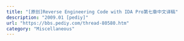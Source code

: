 ```yaml
---
title: "[原创]Reverse Engineering Code with IDA Pro第七章中文译稿"
description: "2009.01 [pediy]"
url: "https://bbs.pediy.com/thread-80580.htm"
category: "Miscellaneous"
---
```

